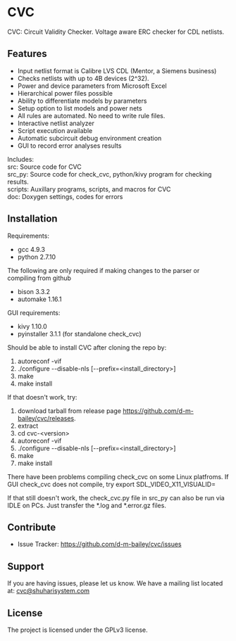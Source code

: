 # CVC

CVC: Circuit Validity Checker. Voltage aware ERC checker for CDL netlists.

Features
--------
- Input netlist format is Calibre LVS CDL (Mentor, a Siemens business)
- Checks netlists with up to 4B devices (2^32).
- Power and device parameters from Microsoft Excel
- Hierarchical power files possible
- Ability to differentiate models by parameters
- Setup option to list models and power nets
- All rules are automated. No need to write rule files.
- Interactive netlist analyzer
- Script execution available
- Automatic subcircuit debug environment creation
- GUI to record error analyses results

Includes:  
src: Source code for CVC  
src_py: Source code for check_cvc, python/kivy program for checking results.  
scripts: Auxillary programs, scripts, and macros for CVC  
doc: Doxygen settings, codes for errors  

Installation
------------

Requirements:
- gcc 4.9.3
- python 2.7.10

The following are only required if making changes to the parser or compiling from github
- bison 3.3.2
- automake 1.16.1

GUI requirements:
- kivy 1.10.0
- pyinstaller 3.1.1 (for standalone check_cvc)

Should be able to install CVC after cloning the repo by:

1. autoreconf -vif
2. ./configure --disable-nls [--prefix=<install_directory>]
3. make
4. make install

If that doesn't work, try:

1. download tarball from release page https://github.com/d-m-bailey/cvc/releases.
2. extract
3. cd cvc-\<version>
4. autoreconf -vif
5. ./configure --disable-nls [--prefix=<install_directory>]
6. make
7. make install

There have been problems compiling check_cvc on some Linux platfroms.
If GUI check_cvc does not compile, try
export SDL_VIDEO_X11_VISUALID=

If that still doesn't work, the check_cvc.py file in src_py can also be run via IDLE on PCs.
Just transfer the \*.log and \*.error.gz files.

Contribute
----------

- Issue Tracker: https://github.com/d-m-bailey/cvc/issues

Support
-------

If you are having issues, please let us know.
We have a mailing list located at: cvc@shuharisystem.com

License
-------

The project is licensed under the GPLv3 license.
